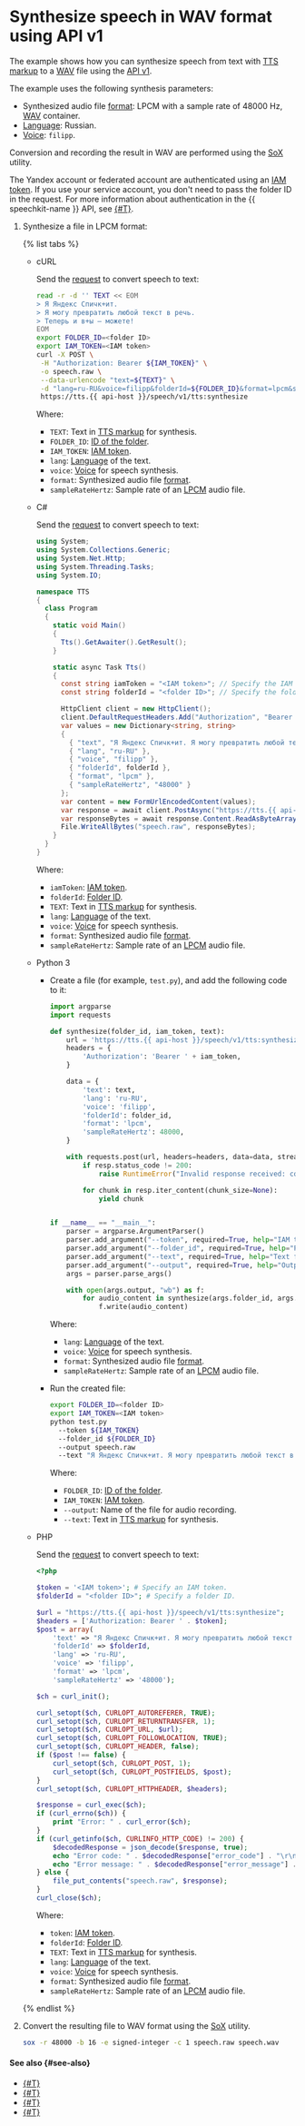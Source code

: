 # Synthesize speech in WAV format using API v1

The example shows how you can synthesize speech from text with [TTS markup](../tts-markup.md) to a [WAV](https://en.wikipedia.org/wiki/WAV) file using the [API v1](../request.md).

The example uses the following synthesis parameters:
* Synthesized audio file [format](../../formats.md): LPCM with a sample rate of 48000 Hz, [WAV](https://en.wikipedia.org/wiki/WAV) container.
* [Language](../index.md#langs): Russian.
* [Voice](../voices.md): `filipp`.

Conversion and recording the result in WAV are performed using the [SoX](http://sox.sourceforge.net/) utility.

The Yandex account or federated account are authenticated using an [IAM token](../../../iam/concepts/authorization/iam-token.md). If you use your service account, you don't need to pass the folder ID in the request. For more information about authentication in the {{ speechkit-name }} API, see [{#T}](../../concepts/auth.md).

1. Synthesize a file in LPCM format:

   {% list tabs %}

   - cURL

      Send the [request](../request.md) to convert speech to text:

      ```bash
      read -r -d '' TEXT << EOM
      > Я Яндекс Спичк+ит.
      > Я могу превратить любой текст в речь.
      > Теперь и в+ы — можете!
      EOM
      export FOLDER_ID=<folder ID>
      export IAM_TOKEN=<IAM token>
      curl -X POST \
       -H "Authorization: Bearer ${IAM_TOKEN}" \
       -o speech.raw \
       --data-urlencode "text=${TEXT}" \
       -d "lang=ru-RU&voice=filipp&folderId=${FOLDER_ID}&format=lpcm&sampleRateHertz=48000" \
       https://tts.{{ api-host }}/speech/v1/tts:synthesize
      ```

      Where:

      * `TEXT`: Text in [TTS markup](../tts-markup.md) for synthesis.
      * `FOLDER_ID`: [ID of the folder](../../../resource-manager/operations/folder/get-id.md).
      * `IAM_TOKEN`: [IAM token](../../../iam/concepts/authorization/iam-token.md).
      * `lang`: [Language](../index.md#langs) of the text.
      * `voice`: [Voice](../voices.md) for speech synthesis.
      * `format`: Synthesized audio file [format](../../formats.md).
      * `sampleRateHertz`: Sample rate of an [LPCM](../../formats.md#LPCM) audio file.

   - C#

      Send the [request](../request.md) to convert speech to text:

      ```c#
      using System;
      using System.Collections.Generic;
      using System.Net.Http;
      using System.Threading.Tasks;
      using System.IO;

      namespace TTS
      {
        class Program
        {
          static void Main()
          {
            Tts().GetAwaiter().GetResult();
          }

          static async Task Tts()
          {
            const string iamToken = "<IAM token>"; // Specify the IAM token.
            const string folderId = "<folder ID>"; // Specify the folder ID.

            HttpClient client = new HttpClient();
            client.DefaultRequestHeaders.Add("Authorization", "Bearer " + iamToken);
            var values = new Dictionary<string, string>
            {
              { "text", "Я Яндекс Спичк+ит. Я могу превратить любой текст в речь. Теперь и в+ы — можете!" },
              { "lang", "ru-RU" },
              { "voice", "filipp" },
              { "folderId", folderId },
              { "format", "lpcm" },
              { "sampleRateHertz", "48000" }
            };
            var content = new FormUrlEncodedContent(values);
            var response = await client.PostAsync("https://tts.{{ api-host }}/speech/v1/tts:synthesize", content);
            var responseBytes = await response.Content.ReadAsByteArrayAsync();
            File.WriteAllBytes("speech.raw", responseBytes);
          }
        }
      }
      ```

      Where:

      * `iamToken`: [IAM token](../../../iam/concepts/authorization/iam-token.md).
      * `folderId`: [Folder ID](../../../resource-manager/operations/folder/get-id.md).
      * `TEXT`: Text in [TTS markup](../tts-markup.md) for synthesis.
      * `lang`: [Language](../index.md#langs) of the text.
      * `voice`: [Voice](../voices.md) for speech synthesis.
      * `format`: Synthesized audio file [format](../../formats.md).
      * `sampleRateHertz`: Sample rate of an [LPCM](../../formats.md#LPCM) audio file.

   - Python 3

      * Create a file (for example, `test.py`), and add the following code to it:

         ```python
         import argparse
         import requests

         def synthesize(folder_id, iam_token, text):
             url = 'https://tts.{{ api-host }}/speech/v1/tts:synthesize'
             headers = {
                 'Authorization': 'Bearer ' + iam_token,
             }

             data = {
                 'text': text,
                 'lang': 'ru-RU',
                 'voice': 'filipp',
                 'folderId': folder_id,
                 'format': 'lpcm',
                 'sampleRateHertz': 48000,
             }

             with requests.post(url, headers=headers, data=data, stream=True) as resp:
                 if resp.status_code != 200:
                     raise RuntimeError("Invalid response received: code: %d, message: %s" % (resp.status_code, resp.text))

                 for chunk in resp.iter_content(chunk_size=None):
                     yield chunk


         if __name__ == "__main__":
             parser = argparse.ArgumentParser()
             parser.add_argument("--token", required=True, help="IAM token")
             parser.add_argument("--folder_id", required=True, help="Folder id")
             parser.add_argument("--text", required=True, help="Text for synthesize")
             parser.add_argument("--output", required=True, help="Output file name")
             args = parser.parse_args()

             with open(args.output, "wb") as f:
                 for audio_content in synthesize(args.folder_id, args.token, args.text):
                     f.write(audio_content)
         ```

         Where:

         * `lang`: [Language](../index.md#langs) of the text.
         * `voice`: [Voice](../voices.md) for speech synthesis.
         * `format`: Synthesized audio file [format](../../formats.md).
         * `sampleRateHertz`: Sample rate of an [LPCM](../../formats.md#LPCM) audio file.

      * Run the created file:

         ```bash
         export FOLDER_ID=<folder ID>
         export IAM_TOKEN=<IAM token>
         python test.py
           --token ${IAM_TOKEN}
           --folder_id ${FOLDER_ID}
           --output speech.raw
           --text "Я Яндекс Спичк+ит. Я могу превратить любой текст в речь. Теперь и в+ы — можете!"
         ```

         Where:

         * `FOLDER_ID`: [ID of the folder](../../../resource-manager/operations/folder/get-id.md).
         * `IAM_TOKEN`: [IAM token](../../../iam/concepts/authorization/iam-token.md).
         * `--output`: Name of the file for audio recording.
         * `--text`: Text in [TTS markup](../tts-markup.md) for synthesis.

   - PHP

      Send the [request](../request.md) to convert speech to text:

      ```php
      <?php

      $token = '<IAM token>'; # Specify an IAM token.
      $folderId = "<folder ID>"; # Specify a folder ID.

      $url = "https://tts.{{ api-host }}/speech/v1/tts:synthesize";
      $headers = ['Authorization: Bearer ' . $token];
      $post = array(
          'text' => "Я Яндекс Спичк+ит. Я могу превратить любой текст в речь. Теперь и в+ы — можете!",
          'folderId' => $folderId,
          'lang' => 'ru-RU',
          'voice' => 'filipp',
          'format' => 'lpcm',
          'sampleRateHertz' => '48000');

      $ch = curl_init();

      curl_setopt($ch, CURLOPT_AUTOREFERER, TRUE);
      curl_setopt($ch, CURLOPT_RETURNTRANSFER, 1);
      curl_setopt($ch, CURLOPT_URL, $url);
      curl_setopt($ch, CURLOPT_FOLLOWLOCATION, TRUE);
      curl_setopt($ch, CURLOPT_HEADER, false);
      if ($post !== false) {
          curl_setopt($ch, CURLOPT_POST, 1);
          curl_setopt($ch, CURLOPT_POSTFIELDS, $post);
      }
      curl_setopt($ch, CURLOPT_HTTPHEADER, $headers);

      $response = curl_exec($ch);
      if (curl_errno($ch)) {
          print "Error: " . curl_error($ch);
      }
      if (curl_getinfo($ch, CURLINFO_HTTP_CODE) != 200) {
          $decodedResponse = json_decode($response, true);
          echo "Error code: " . $decodedResponse["error_code"] . "\r\n";
          echo "Error message: " . $decodedResponse["error_message"] . "\r\n";
      } else {
          file_put_contents("speech.raw", $response);
      }
      curl_close($ch);
      ```

      Where:

      * `token`: [IAM token](../../../iam/concepts/authorization/iam-token.md).
      * `folderId`: [Folder ID](../../../resource-manager/operations/folder/get-id.md).
      * `TEXT`: Text in [TTS markup](../tts-markup.md) for synthesis.
      * `lang`: [Language](../index.md#langs) of the text.
      * `voice`: [Voice](../voices.md) for speech synthesis.
      * `format`: Synthesized audio file [format](../../formats.md).
      * `sampleRateHertz`: Sample rate of an [LPCM](../../formats.md#LPCM) audio file.

   {% endlist %}

1. Convert the resulting file to WAV format using the [SoX](http://sox.sourceforge.net/) utility.

   ```bash
   sox -r 48000 -b 16 -e signed-integer -c 1 speech.raw speech.wav
   ```

#### See also {#see-also}

* [{#T}](../request.md)
* [{#T}](tts-ogg.md)
* [{#T}](tts-ssml.md)
* [{#T}](../../concepts/auth.md)